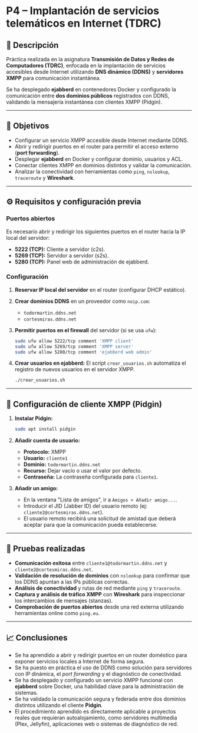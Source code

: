 # P4 – Implantación de servicios telemáticos en Internet (TDRC)

## 📌 Descripción
Práctica realizada en la asignatura **Transmisión de Datos y Redes de Computadores (TDRC)**, enfocada en la implantación de servicios accesibles desde Internet utilizando **DNS dinámico (DDNS)** y **servidores XMPP** para comunicación instantánea.

Se ha desplegado **ejabberd** en contenedores Docker y configurado la comunicación entre **dos dominios públicos** registrados con DDNS, validando la mensajería instantánea con clientes XMPP (Pidgin).

---

## 🎯 Objetivos
- Configurar un servicio XMPP accesible desde Internet mediante DDNS.
- Abrir y redirigir puertos en el router para permitir el acceso externo (**port forwarding**).
- Desplegar **ejabberd** en Docker y configurar dominio, usuarios y ACL.
- Conectar clientes XMPP en dominios distintos y validar la comunicación.
- Analizar la conectividad con herramientas como `ping`, `nslookup`, `traceroute` y **Wireshark**.

---

## ⚙️ Requisitos y configuración previa

### Puertos abiertos
Es necesario abrir y redirigir los siguientes puertos en el router hacia la IP local del servidor:

- **5222 (TCP):** Cliente a servidor (c2s).
- **5269 (TCP):** Servidor a servidor (s2s).
- **5280 (TCP):** Panel web de administración de ejabberd.

### Configuración
1.  **Reservar IP local del servidor** en el router (configurar DHCP estático).

2.  **Crear dominios DDNS** en un proveedor como `noip.com`:
    - `todormartin.ddns.net`
    - `cortesmiras.ddns.net`

3.  **Permitir puertos en el firewall** del servidor (si se usa `ufw`):
    ```bash
    sudo ufw allow 5222/tcp comment 'XMPP client'
    sudo ufw allow 5269/tcp comment 'XMPP server'
    sudo ufw allow 5280/tcp comment 'ejabberd web admin'
    ```

4.  **Crear usuarios en ejabberd:**
    El script `crear_usuarios.sh` automatiza el registro de nuevos usuarios en el servidor XMPP.
    ```bash
    ./crear_usuarios.sh
    ```

---

## 💬 Configuración de cliente XMPP (Pidgin)

1.  **Instalar Pidgin:**
    ```bash
    sudo apt install pidgin
    ```

2.  **Añadir cuenta de usuario:**
    - **Protocolo:** XMPP
    - **Usuario:** `cliente1`
    - **Dominio:** `todormartin.ddns.net`
    - **Recurso:** Dejar vacío o usar el valor por defecto.
    - **Contraseña:** La contraseña configurada para `cliente1`.

3.  **Añadir un amigo:**
    - En la ventana "Lista de amigos", ir a `Amigos > Añadir amigo...`.
    - Introducir el JID (Jabber ID) del usuario remoto (ej: `cliente2@cortesmiras.ddns.net`).
    - El usuario remoto recibirá una solicitud de amistad que deberá aceptar para que la comunicación pueda establecerse.

---

## 🧪 Pruebas realizadas
- **Comunicación exitosa** entre `cliente1@todormartin.ddns.net` y `cliente2@cortesmiras.ddns.net`.
- **Validación de resolución de dominios** con `nslookup` para confirmar que los DDNS apuntan a las IPs públicas correctas.
- **Análisis de conectividad** y rutas de red mediante `ping` y `traceroute`.
- **Captura y análisis de tráfico XMPP** con **Wireshark** para inspeccionar los intercambios de mensajes (stanzas).
- **Comprobación de puertos abiertos** desde una red externa utilizando herramientas online como `ping.eu`.

---

## 📈 Conclusiones
- Se ha aprendido a abrir y redirigir puertos en un router doméstico para exponer servicios locales a Internet de forma segura.
- Se ha puesto en práctica el uso de DDNS como solución para servidores con IP dinámica, el *port forwarding* y el diagnóstico de conectividad.
- Se ha desplegado y configurado un servicio XMPP funcional con **ejabberd** sobre Docker, una habilidad clave para la administración de sistemas.
- Se ha validado la comunicación segura y federada entre dos dominios distintos utilizando el cliente **Pidgin**.
- El procedimiento aprendido es directamente aplicable a proyectos reales que requieran autoalojamiento, como servidores multimedia (Plex, Jellyfin), aplicaciones web o sistemas de diagnóstico de red.
